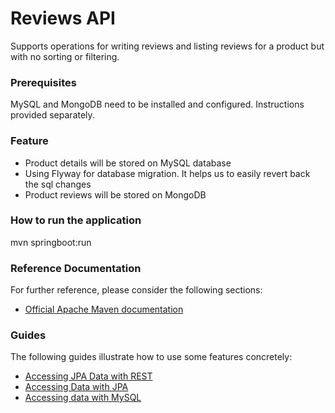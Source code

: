 # Reviews API 
Supports operations for writing reviews and listing reviews for a product but with no sorting or filtering.

### Prerequisites
MySQL and MongoDB need to be installed and configured. Instructions provided separately.

### Feature
* Product details will be stored on MySQL database 
* Using Flyway for database migration. It helps us to easily revert back the sql changes
* Product reviews will be stored on MongoDB

### How to run the application
mvn springboot:run

### Reference Documentation
For further reference, please consider the following sections:

* [Official Apache Maven documentation](https://maven.apache.org/guides/index.html)

### Guides
The following guides illustrate how to use some features concretely:

* [Accessing JPA Data with REST](https://spring.io/guides/gs/accessing-data-rest/)
* [Accessing Data with JPA](https://spring.io/guides/gs/accessing-data-jpa/)
* [Accessing data with MySQL](https://spring.io/guides/gs/accessing-data-mysql/)
